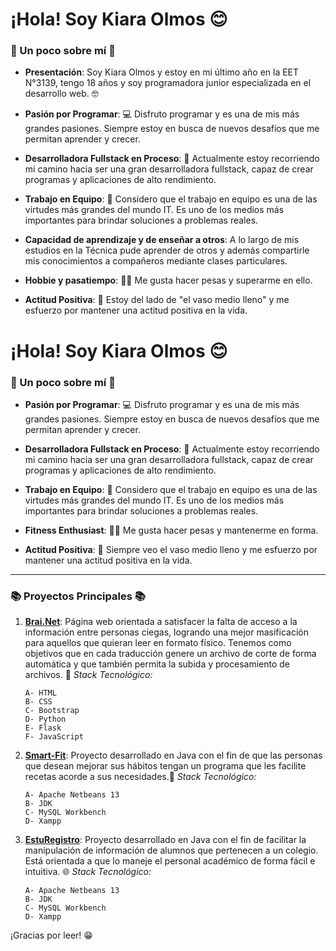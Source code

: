 # ¡Hola! Soy **Kiara Olmos** 😊

### 🌟 Un poco sobre mí 🌟

- **Presentación**: Soy Kiara Olmos y estoy en mi último año en la EET N°3139, tengo 18 años y soy programadora junior especializada en el desarrollo web. 🤓

- **Pasión por Programar**: 💻 Disfruto programar y es una de mis más grandes pasiones. Siempre estoy en busca de nuevos desafíos que me permitan aprender y crecer.

- **Desarrolladora Fullstack en Proceso**: 🚀 Actualmente estoy recorriendo mi camino hacia ser una gran desarrolladora fullstack, capaz de crear programas y aplicaciones de alto rendimiento.

- **Trabajo en Equipo**: 🤝 Considero que el trabajo en equipo es una de las virtudes más grandes del mundo IT. Es uno de los medios más importantes para brindar soluciones a problemas reales.
  
- **Capacidad de  aprendizaje y de enseñar a otros**: A lo largo de mis estudios en la Técnica pude aprender de otros y además compartirle mis conocimientos a compañeros mediante clases particulares.

- **Hobbie y pasatiempo**: 💪🏻 Me gusta hacer pesas y superarme en ello.

- **Actitud Positiva**: 🌈 Estoy del lado de "el vaso medio lleno" y me esfuerzo por mantener una actitud positiva en la vida.


# ¡Hola! Soy **Kiara Olmos** 😊

### 🌟 Un poco sobre mí 🌟

- **Pasión por Programar**: 💻 Disfruto programar y es una de mis más grandes pasiones. Siempre estoy en busca de nuevos desafíos que me permitan aprender y crecer.

- **Desarrolladora Fullstack en Proceso**: 🚀 Actualmente estoy recorriendo mi camino hacia ser una gran desarrolladora fullstack, capaz de crear programas y aplicaciones de alto rendimiento.

- **Trabajo en Equipo**: 🤝 Considero que el trabajo en equipo es una de las virtudes más grandes del mundo IT. Es uno de los medios más importantes para brindar soluciones a problemas reales.

- **Fitness Enthusiast**: 💪🏻 Me gusta hacer pesas y mantenerme en forma.

- **Actitud Positiva**: 🌈 Siempre veo el vaso medio lleno y me esfuerzo por mantener una actitud positiva en la vida.

---

### 📚 Proyectos Principales 📚

1. [**Brai.Net**](https://github.com/kirii626/brai.net): Página web orientada a satisfacer la falta de acceso a la información entre personas ciegas, logrando una mejor masificación para aquellos que quieran leer en formato físico. Tenemos como objetivos que en cada traducción genere un archivo de corte de forma automática y que también permita la subida y procesamiento de archivos. 🚀
      _Stack Tecnológico:_
   
       A- HTML
       B- CSS
       C- Bootstrap
       D- Python
       E- Flask
       F- JavaScript
   
3. [**Smart-Fit**](https://github.com/kirii626/smart-fit):  Proyecto desarrollado en Java con el fin de que las personas que desean mejorar sus hábitos tengan un programa que les facilite recetas acorde a sus necesidades.🌟
      _Stack Tecnológico:_
   
       A- Apache Netbeans 13
       B- JDK
       C- MySQL Workbench
       D- Xampp
       
5. [**EstuRegistro**](https://github.com/kirii626/esturegistro-app): Proyecto desarrollado en Java con el fin de facilitar la manipulación de información de alumnos que pertenecen a un colegio. Está orientada a que lo maneje el personal académico de forma fácil e intuitiva.  🌐
       _Stack Tecnológico:_
   
       A- Apache Netbeans 13
       B- JDK
       C- MySQL Workbench
       D- Xampp

¡Gracias por leer! 😁
